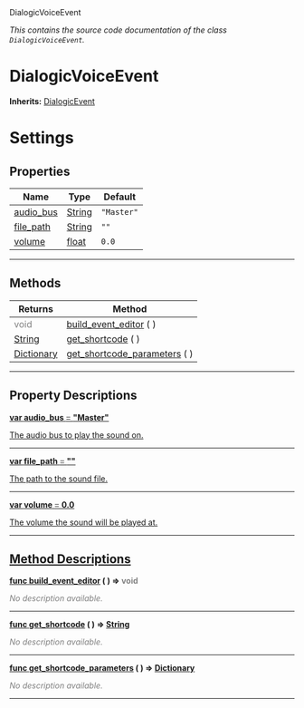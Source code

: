 
<div class="header-banner purple">
<div class="header-label purple">DialogicVoiceEvent</div>
</div>

*This contains the source code documentation of the class `DialogicVoiceEvent`.*
        
# DialogicVoiceEvent
**Inherits:** [DialogicEvent](class_dialogicevent.md)

# Settings
## Properties
Name | Type | Default 
--- | --- | --- 
[<span class="hljs-title">audio_bus</span>](#property-audio_bus) | [String](https://docs.godotengine.org/en/latest/classes/class_string.html#class-string) |  `"Master"` 
[<span class="hljs-title">file_path</span>](#property-file_path) | [String](https://docs.godotengine.org/en/latest/classes/class_string.html#class-string) |  `""` 
[<span class="hljs-title">volume</span>](#property-volume) | [float](https://docs.godotengine.org/en/latest/classes/class_float.html#class-float) |  `0.0` 
--- 

## Methods
Returns | Method 
--- | --- 
<span style = "color: gray">void</span> | [<span class="hljs-title">build_event_editor</span>](#property-build_event_editor) ( ) 
<span class="hljs-attribute">[String](https://docs.godotengine.org/en/latest/classes/class_string.html#class-string)</span> | [<span class="hljs-title">get_shortcode</span>](#property-get_shortcode) ( ) 
<span class="hljs-attribute">[Dictionary](https://docs.godotengine.org/en/latest/classes/class_dictionary.html#class-dictionary)</span> | [<span class="hljs-title">get_shortcode_parameters</span>](#property-get_shortcode_parameters) ( ) 
--- 
## Property Descriptions



<a class="header" id="property-audio_bus" href="#property-audio_bus">**<span class="hljs-attribute">var</span> <span class="hljs-title">audio_bus</span> <span style = "color: gray"> = </span> "Master"** 



The audio bus to play the sound on.

---



<a class="header" id="property-file_path" href="#property-file_path">**<span class="hljs-attribute">var</span> <span class="hljs-title">file_path</span> <span style = "color: gray"> = </span> ""** 



The path to the sound file.

---



<a class="header" id="property-volume" href="#property-volume">**<span class="hljs-attribute">var</span> <span class="hljs-title">volume</span> <span style = "color: gray"> = </span> 0.0** 



The volume the sound will be played at.

---

## Method Descriptions



<a class="header" id="method-build_event_editor" href="#method-build_event_editor">**<span class="hljs-attribute">func</span> [<span class="hljs-title">build_event_editor</span>](#property-build_event_editor) ( )</a>  ⇒ <span style = "color: gray">void</span>** 



 <span style = "color: gray">*No description available.*</span> 

---



<a class="header" id="method-get_shortcode" href="#method-get_shortcode">**<span class="hljs-attribute">func</span> [<span class="hljs-title">get_shortcode</span>](#property-get_shortcode) ( )</a>  ⇒ <span class="hljs-attribute">[String](https://docs.godotengine.org/en/latest/classes/class_string.html#class-string)</span>** 



 <span style = "color: gray">*No description available.*</span> 

---



<a class="header" id="method-get_shortcode_parameters" href="#method-get_shortcode_parameters">**<span class="hljs-attribute">func</span> [<span class="hljs-title">get_shortcode_parameters</span>](#property-get_shortcode_parameters) ( )</a>  ⇒ <span class="hljs-attribute">[Dictionary](https://docs.godotengine.org/en/latest/classes/class_dictionary.html#class-dictionary)</span>** 



 <span style = "color: gray">*No description available.*</span> 

---

